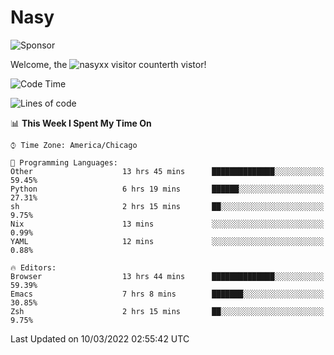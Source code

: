 # Nasy

<!--
<p align="center">
<img height="200" src="https://github-readme-stats.vercel.app/api?username=nasyxx&count_private=true&show_icons=true&theme=dracula&include_all_commits=true"/>
<img height="200" src="https://github-readme-stats.vercel.app/api/top-langs/?username=nasyxx&theme=dracula&hide=html,jupyter+notebook&count_private=true&show_icons=true"/>
</p>

  
----------------
-->

![Sponsor](https://img.shields.io/static/v1.svg?label=Sponsor&message=%E2%9D%A4&logo=GitHub&style=flat&color=pink)
 
Welcome, the ![nasyxx visitor counter](https://count.getloli.com/get/@nasyxx?theme=rule34)th vistor!
 
<!--START_SECTION:waka-->
![Code Time](http://img.shields.io/badge/Code%20Time-1%2C995%20hrs%2051%20mins-blue)

![Lines of code](https://img.shields.io/badge/From%20Hello%20World%20I%27ve%20Written-5%20Million%20lines%20of%20code-blue)

📊 **This Week I Spent My Time On** 

```text
⌚︎ Time Zone: America/Chicago

💬 Programming Languages: 
Other                    13 hrs 45 mins      ██████████████░░░░░░░░░░░   59.45% 
Python                   6 hrs 19 mins       ██████░░░░░░░░░░░░░░░░░░░   27.31% 
sh                       2 hrs 15 mins       ██░░░░░░░░░░░░░░░░░░░░░░░   9.75% 
Nix                      13 mins             ░░░░░░░░░░░░░░░░░░░░░░░░░   0.99% 
YAML                     12 mins             ░░░░░░░░░░░░░░░░░░░░░░░░░   0.88%

🔥 Editors: 
Browser                  13 hrs 44 mins      ██████████████░░░░░░░░░░░   59.39% 
Emacs                    7 hrs 8 mins        ███████░░░░░░░░░░░░░░░░░░   30.85% 
Zsh                      2 hrs 15 mins       ██░░░░░░░░░░░░░░░░░░░░░░░   9.75%

```


 Last Updated on 10/03/2022 02:55:42 UTC
<!--END_SECTION:waka-->

<!-- ![visitors](https://visitor-badge.laobi.icu/badge?page_id=nasyxx.nasyxx) -->

